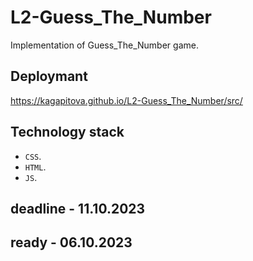 # L2-Guess_The_Number

Implementation of Guess_The_Number game.

## Deploymant 

https://kagapitova.github.io/L2-Guess_The_Number/src/

## Technology stack

- `CSS`.
- `HTML`.
- `JS`.

## deadline - 11.10.2023 
## ready - 06.10.2023
